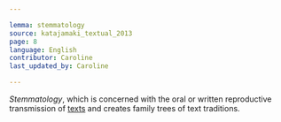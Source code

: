 ```yaml
---

lemma: stemmatology
source: katajamaki_textual_2013
page: 8
language: English
contributor: Caroline
last_updated_by: Caroline

---
```


_Stemmatology_, which is concerned with the oral or written reproductive transmission of [texts](text.html) and creates family trees of text traditions.
